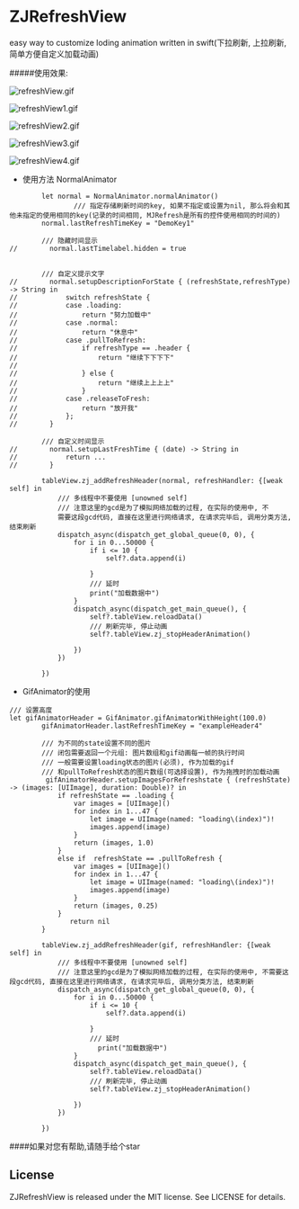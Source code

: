 # ZJRefreshView
easy way to customize loding animation written in swift(下拉刷新, 上拉刷新, 简单方便自定义加载动画)

#####使用效果:

![refreshView.gif](http://upload-images.jianshu.io/upload_images/1271831-5434455197dcb468.gif?imageMogr2/auto-orient/strip)


![refreshView1.gif](http://upload-images.jianshu.io/upload_images/1271831-50d07a6254f41a3c.gif?imageMogr2/auto-orient/strip)


![refreshView2.gif](http://upload-images.jianshu.io/upload_images/1271831-751dade0bb824f47.gif?imageMogr2/auto-orient/strip)


![refreshView3.gif](http://upload-images.jianshu.io/upload_images/1271831-62d0770244cd0084.gif?imageMogr2/auto-orient/strip)


![refreshView4.gif](http://upload-images.jianshu.io/upload_images/1271831-f7641fd91a5dc5a2.gif?imageMogr2/auto-orient/strip)


* 使用方法
NormalAnimator

```
        let normal = NormalAnimator.normalAnimator()
                /// 指定存储刷新时间的key, 如果不指定或设置为nil, 那么将会和其他未指定的使用相同的key(记录的时间相同, MJRefresh是所有的控件使用相同的时间的)
        normal.lastRefreshTimeKey = "DemoKey1"
        
        /// 隐藏时间显示
//        normal.lastTimelabel.hidden = true

        
        /// 自定义提示文字
//        normal.setupDescriptionForState { (refreshState,refreshType) -> String in
//            switch refreshState {
//            case .loading:
//                return "努力加载中"
//            case .normal:
//                return "休息中"
//            case .pullToRefresh:
//                if refreshType == .header {
//                    return "继续下下下下"
//
//                } else {
//                    return "继续上上上上"
//                }
//            case .releaseToFresh:
//                return "放开我"
//            };
//        }
        
        /// 自定义时间显示
//        normal.setupLastFreshTime { (date) -> String in
//            return ...
//        }

        tableView.zj_addRefreshHeader(normal, refreshHandler: {[weak self] in
            /// 多线程中不要使用 [unowned self]
            /// 注意这里的gcd是为了模拟网络加载的过程, 在实际的使用中, 不
            需要这段gcd代码, 直接在这里进行网络请求, 在请求完毕后, 调用分类方法, 结束刷新
            dispatch_async(dispatch_get_global_queue(0, 0), { 
                for i in 0...50000 {
                    if i <= 10 {
                        self?.data.append(i)

                    }
                    /// 延时
                    print("加载数据中")
                }
                dispatch_async(dispatch_get_main_queue(), {
                    self?.tableView.reloadData()
                    /// 刷新完毕, 停止动画
                    self?.tableView.zj_stopHeaderAnimation()

                })
            })
            
        })
   ```
   
   * GifAnimator的使用

```
/// 设置高度
let gifAnimatorHeader = GifAnimator.gifAnimatorWithHeight(100.0)
        gifAnimatorHeader.lastRefreshTimeKey = "exampleHeader4"
        
        /// 为不同的state设置不同的图片
        /// 闭包需要返回一个元组: 图片数组和gif动画每一帧的执行时间
        /// 一般需要设置loading状态的图片(必须), 作为加载的gif
        /// 和pullToRefresh状态的图片数组(可选择设置), 作为拖拽时的加载动画
         gifAnimatorHeader.setupImagesForRefreshstate { (refreshState) -> (images: [UIImage], duration: Double)? in
            if refreshState == .loading {
                var images = [UIImage]()
                for index in 1...47 {
                    let image = UIImage(named: "loading\(index)")!
                    images.append(image)
                }
                return (images, 1.0)
            }
            else if  refreshState == .pullToRefresh {
                var images = [UIImage]()
                for index in 1...47 {
                    let image = UIImage(named: "loading\(index)")!
                    images.append(image)
                }
                return (images, 0.25)
            }
               return nil
        }

        tableView.zj_addRefreshHeader(gif, refreshHandler: {[weak self] in
            /// 多线程中不要使用 [unowned self]
            /// 注意这里的gcd是为了模拟网络加载的过程, 在实际的使用中, 不需要这段gcd代码, 直接在这里进行网络请求, 在请求完毕后, 调用分类方法, 结束刷新
            dispatch_async(dispatch_get_global_queue(0, 0), { 
                for i in 0...50000 {
                    if i <= 10 {
                        self?.data.append(i)

                    }
                    /// 延时
                      print("加载数据中")
                }
                dispatch_async(dispatch_get_main_queue(), {
                    self?.tableView.reloadData()
                    /// 刷新完毕, 停止动画
                    self?.tableView.zj_stopHeaderAnimation()

                })
            })
            
        })
```







####如果对您有帮助,请随手给个star 

## License

ZJRefreshView is released under the MIT license. See LICENSE for details.
